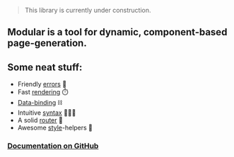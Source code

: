 > This library is currently under construction.

## Modular is a tool for dynamic, component-based page-generation.<br>

## Some neat stuff:
- Friendly [errors](https://github.com/KargJonas/modular#errors) 🚨
- Fast [rendering](https://github.com/KargJonas/modular#Modular.render) ⏱️
- [Data-binding](https://github.com/KargJonas/modular#bindings) ⛓
- Intuitive [syntax](https://github.com/KargJonas/modular#example) 👩🏻‍💻
- A solid [router](https://github.com/KargJonas/modular#the-router) 📡
- Awesome [style](https://github.com/KargJonas/modular#style)-helpers 🌼

### [Documentation on GitHub](https://github.com/KargJonas/modular)